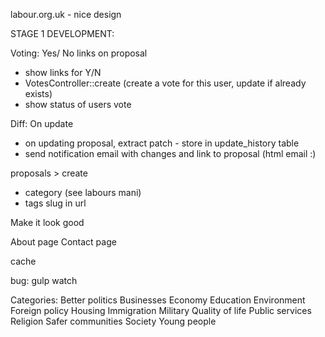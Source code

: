 labour.org.uk - nice design

STAGE 1 DEVELOPMENT:

Voting: Yes/ No links on proposal
- show links for Y/N
- VotesController::create (create a vote for this user, update if already exists)
- show status of users vote

Diff: On update
- on updating proposal, extract patch - store in update_history table
- send notification email with changes and link to proposal (html email :)

proposals > create
- category (see labours mani)
- tags
slug in url

Make it look good

About page
Contact page

cache

bug: gulp watch

Categories:
    Better politics
    Businesses
    Economy
    Education
    Environment
    Foreign policy
    Housing
    Immigration
    Military
    Quality of life
    Public services
    Religion
    Safer communities
    Society
    Young people